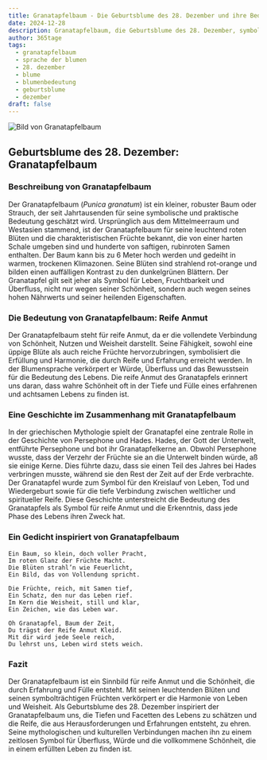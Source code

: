```yaml
---
title: Granatapfelbaum - Die Geburtsblume des 28. Dezember und ihre Bedeutung
date: 2024-12-28
description: Granatapfelbaum, die Geburtsblume des 28. Dezember, symbolisiert Reife Anmut. Erfahre mehr über ihre Geschichte, Bedeutung und Symbolik in der Sprache der Blumen.
author: 365tage
tags:
  - granatapfelbaum
  - sprache der blumen
  - 28. dezember
  - blume
  - blumenbedeutung
  - geburtsblume
  - dezember
draft: false
---
```


![Bild von Granatapfelbaum](https://cdn.pixabay.com/photo/2017/10/07/05/33/pomegranate-2825556_1280.jpg#center)

## Geburtsblume des 28. Dezember: Granatapfelbaum

### Beschreibung von Granatapfelbaum

Der Granatapfelbaum (_Punica granatum_) ist ein kleiner, robuster Baum oder Strauch, der seit Jahrtausenden für seine symbolische und praktische Bedeutung geschätzt wird. Ursprünglich aus dem Mittelmeerraum und Westasien stammend, ist der Granatapfelbaum für seine leuchtend roten Blüten und die charakteristischen Früchte bekannt, die von einer harten Schale umgeben sind und hunderte von saftigen, rubinroten Samen enthalten. Der Baum kann bis zu 6 Meter hoch werden und gedeiht in warmen, trockenen Klimazonen. Seine Blüten sind strahlend rot-orange und bilden einen auffälligen Kontrast zu den dunkelgrünen Blättern. Der Granatapfel gilt seit jeher als Symbol für Leben, Fruchtbarkeit und Überfluss, nicht nur wegen seiner Schönheit, sondern auch wegen seines hohen Nährwerts und seiner heilenden Eigenschaften.

### Die Bedeutung von Granatapfelbaum: Reife Anmut

Der Granatapfelbaum steht für reife Anmut, da er die vollendete Verbindung von Schönheit, Nutzen und Weisheit darstellt. Seine Fähigkeit, sowohl eine üppige Blüte als auch reiche Früchte hervorzubringen, symbolisiert die Erfüllung und Harmonie, die durch Reife und Erfahrung erreicht werden. In der Blumensprache verkörpert er Würde, Überfluss und das Bewusstsein für die Bedeutung des Lebens. Die reife Anmut des Granatapfels erinnert uns daran, dass wahre Schönheit oft in der Tiefe und Fülle eines erfahrenen und achtsamen Lebens zu finden ist.

### Eine Geschichte im Zusammenhang mit Granatapfelbaum

In der griechischen Mythologie spielt der Granatapfel eine zentrale Rolle in der Geschichte von Persephone und Hades. Hades, der Gott der Unterwelt, entführte Persephone und bot ihr Granatapfelkerne an. Obwohl Persephone wusste, dass der Verzehr der Früchte sie an die Unterwelt binden würde, aß sie einige Kerne. Dies führte dazu, dass sie einen Teil des Jahres bei Hades verbringen musste, während sie den Rest der Zeit auf der Erde verbrachte. Der Granatapfel wurde zum Symbol für den Kreislauf von Leben, Tod und Wiedergeburt sowie für die tiefe Verbindung zwischen weltlicher und spiritueller Reife. Diese Geschichte unterstreicht die Bedeutung des Granatapfels als Symbol für reife Anmut und die Erkenntnis, dass jede Phase des Lebens ihren Zweck hat.

### Ein Gedicht inspiriert von Granatapfelbaum

```
Ein Baum, so klein, doch voller Pracht,
Im roten Glanz der Früchte Macht.
Die Blüten strahl’n wie Feuerlicht,
Ein Bild, das von Vollendung spricht.

Die Früchte, reich, mit Samen tief,
Ein Schatz, den nur das Leben rief.
Im Kern die Weisheit, still und klar,
Ein Zeichen, wie das Leben war.

Oh Granatapfel, Baum der Zeit,
Du trägst der Reife Anmut Kleid.
Mit dir wird jede Seele reich,
Du lehrst uns, Leben wird stets weich.
```

### Fazit

Der Granatapfelbaum ist ein Sinnbild für reife Anmut und die Schönheit, die durch Erfahrung und Fülle entsteht. Mit seinen leuchtenden Blüten und seinen symbolträchtigen Früchten verkörpert er die Harmonie von Leben und Weisheit. Als Geburtsblume des 28. Dezember inspiriert der Granatapfelbaum uns, die Tiefen und Facetten des Lebens zu schätzen und die Reife, die aus Herausforderungen und Erfahrungen entsteht, zu ehren. Seine mythologischen und kulturellen Verbindungen machen ihn zu einem zeitlosen Symbol für Überfluss, Würde und die vollkommene Schönheit, die in einem erfüllten Leben zu finden ist.